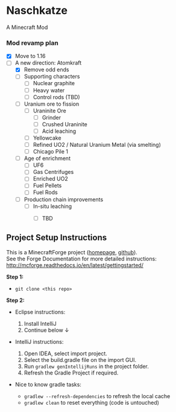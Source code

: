 ﻿# Naschkatze
A Minecraft Mod

### Mod revamp plan
- [x] Move to 1.16
- [ ] A new direction: Atomkraft
  - [x] Remove odd ends
  - [ ] Supporting characters
    - [ ] Nuclear graphite
    - [ ] Heavy water
    - [ ] Control rods (TBD)
  - [ ] Uranium ore to fission
    - [ ] Uraninite Ore
      - [ ] Grinder
      - [ ] Crushed Uraninite
      - [ ] Acid leaching
    - [ ] Yellowcake
    - [ ] Refined UO2 / Natural Uranium Metal (via smelting)
    - [ ] Chicago Pile 1
  - [ ] Age of enrichment
    - [ ] UF6
    - [ ] Gas Centrifuges
    - [ ] Enriched UO2
    - [ ] Fuel Pellets
    - [ ] Fuel Rods
  - [ ] Production chain improvements
    - [ ] In-situ leaching
      - [ ] TBD
  


## Project Setup Instructions
This is a MinecraftForge project ([homepage](http://minecraftforge.net/), [github](https://github.com/MinecraftForge/MinecraftForge)).  
See the Forge Documentation for more detailed instructions:  
http://mcforge.readthedocs.io/en/latest/gettingstarted/  

**Step 1:**
- `git clone <this repo>`

**Step 2:**
- Eclipse instructions:
  1. Install IntelliJ
  2. Continue below ↓

- IntelliJ instructions:
  1. Open IDEA, select import project.
  2. Select the build.gradle file on the import GUI.
  3. Run `gradlew genIntellijRuns` in the project folder.
  4. Refresh the Gradle Project if required.

- Nice to know gradle tasks:
  - `gradlew --refresh-dependencies` to refresh the local cache
  - `gradlew clean` to reset everything (code is untouched)